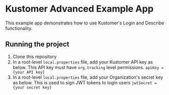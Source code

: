 # Kustomer Advanced Example App

This example app demonstrates how to use Kustomer's Login and Describe functionality.

## Running the project
1. Clone this repository
2. In a root-level `local.properties` file, add your Kustomer API key as below. This API key must
have `org.tracking` level permissions.
`apiKey = {your API key}`
2. In a root-level `local.properties` file, add your Organization's secret key as below. This is
used to sign JWT tokens to login users
`jwtSecret = {your secret key}`
